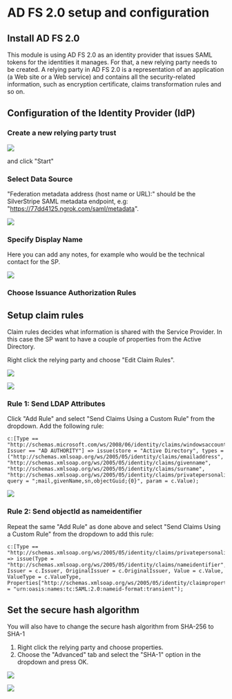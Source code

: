 # AD FS 2.0 setup and configuration

## Install AD FS 2.0

This module is using AD FS 2.0 as an identity provider that issues SAML tokens for the identities it manages.
For that, a new relying party needs to be created. A relying party in AD FS 2.0 is a representation of an
application (a Web site or a Web service) and contains all the security-related information, such as
encryption certificate, claims transformation rules and so on.

## Configuration of the Identity Provider (IdP)

### Create a new relying party trust

![](img/create_relying_party.png)

and click "Start"

### Select Data Source

"Federation metadata address (host name or URL):" should be the SilverStripe SAML metadata endpoint, e.g:
"https://77dd4125.ngrok.com/saml/metadata".

![](img/add_metadata_from_endpoint.png)

### Specify Display Name

Here you can add any notes, for example who would be the technical contact for the SP.

![](img/add_notes.png)

### Choose Issuance Authorization Rules

## Setup claim rules

Claim rules decides what information is shared with the Service Provider. In this case the SP want to have
a couple of properties from the Active Directory.

Right click the relying party and choose "Edit Claim Rules".

![](img/add_claims_rule.png)

![](img/send_claims_using_a_custom_rule.png)

### Rule 1: Send LDAP Attributes

Click "Add Rule" and select "Send Claims Using a Custom Rule" from the dropdown.
Add the following rule:

	c:[Type == "http://schemas.microsoft.com/ws/2008/06/identity/claims/windowsaccountname", Issuer == "AD AUTHORITY"] => issue(store = "Active Directory", types = ("http://schemas.xmlsoap.org/ws/2005/05/identity/claims/emailaddress", "http://schemas.xmlsoap.org/ws/2005/05/identity/claims/givenname", "http://schemas.xmlsoap.org/ws/2005/05/identity/claims/surname", "http://schemas.xmlsoap.org/ws/2005/05/identity/claims/privatepersonalidentifier"), query = ";mail,givenName,sn,objectGuid;{0}", param = c.Value);
	
![](img/send_ldap_attributes.png)

### Rule 2: Send objectId as nameidentifier

Repeat the same "Add Rule" as done above and select "Send Claims Using a Custom Rule" from the dropdown to add this rule:

	c:[Type == "http://schemas.xmlsoap.org/ws/2005/05/identity/claims/privatepersonalidentifier"] => issue(Type = "http://schemas.xmlsoap.org/ws/2005/05/identity/claims/nameidentifier", Issuer = c.Issuer, OriginalIssuer = c.OriginalIssuer, Value = c.Value, ValueType = c.ValueType, Properties["http://schemas.xmlsoap.org/ws/2005/05/identity/claimproperties/format"] = "urn:oasis:names:tc:SAML:2.0:nameid-format:transient");

## Set the secure hash algorithm

You will also have to change the secure hash algorithm from SHA-256 to SHA-1

1. Right click the relying party and choose properties.
2. Choose the "Advanced" tab and select the "SHA-1" option in the dropdown and press OK.

![](img/1_set_encryption_to_sha1.png)

![](img/2_set_encryption_to_sha1.png)
